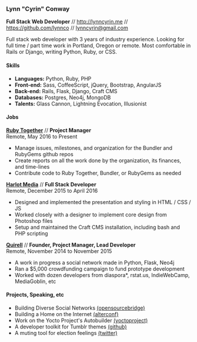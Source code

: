 ### Lynn "Cyrin" Conway

**Full Stack Web Developer** // http://lynncyrin.me // https://github.com/lynnco // lynncyrin@gmail.com

Full stack web developer with 3 years of industry experience. Looking for full time / part time work in Portland, Oregon or remote. Most comfortable in Rails or Django, writing Python, Ruby, or CSS.

#### Skills

* **Languages:** Python, Ruby, PHP
* **Front-end:** Sass, CoffeeScript, jQuery, Bootstrap, AngularJS
* **Back-end:** Rails, Flask, Django, Craft CMS
* **Databases:** Postgres, Neo4j, MongoDB
* **Talents:** Glass Cannon, Lightning Evocation, Illusionist

#### Jobs

**[Ruby Together](https://rubytogether.org)** // **Project Manager** <br> Remote, May 2016 to Present

* Manage issues, milestones, and organization for the Bundler and RubyGems github repos
* Create reports on all the work done by the organization, its finances, and time-lines
* Contribute code to Ruby Together, Bundler, or RubyGems as needed

**[Harlot Media](http://harlot.media)** // **Full Stack Developer** <br> Remote, December 2015 to April 2016

* Designed and implemented the presentation and styling in HTML / CSS / JS
* Worked closely with a designer to implement core design from Photoshop files
* Setup and maintained the Craft CMS installation, including bash and PHP scripting

**[Quirell](http://quirell.net)** // **Founder, Project Manager, Lead Developer** <br> Remote, November 2014 to November 2015

* A work in progress a social network made in Python, Flask, Neo4j
* Ran a $5,000 crowdfunding campaign to fund prototype development
* Worked with dozen developers from diaspora*, rstat.us, IndieWebCamp, MediaGoblin, etc

#### Projects, Speaking, etc

* Building Diverse Social Networks [(opensourcebridge)](http://opensourcebridge.org/sessions/1608)
* Building a Home on the Internet [(alterconf)](http://www.alterconf.com/speakers/lynn-cyrin)
* Work on the Yocto Project's Autobuilder [(yoctoproject)](http://git.yoctoproject.org/cgit/cgit.cgi/yocto-autobuilder/log/?qt=author&q=lynn)
* A developer toolkit for Tumblr themes [(github)](https://github.com/LynnCo/TumblrDevKit)
* A muting tool for election feelings [(twitter)](https://twitter.com/lynncyrin/status/720841089641394177)
